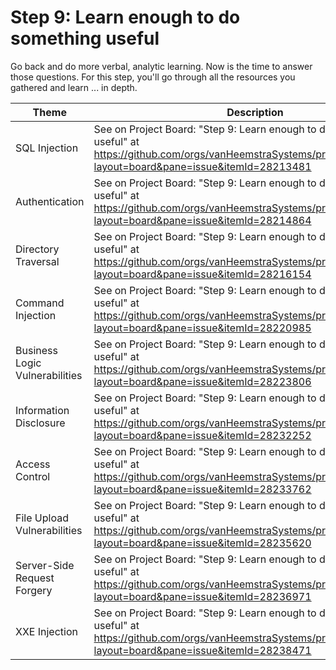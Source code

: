 # Step 9: Learn enough to do something useful

Go back and do more verbal, analytic learning. Now is the time to answer those questions. For this step, you'll go through all the resources you gathered and learn ... in depth.

| Theme | Description |
| --- | --- |
| SQL Injection | See on Project Board: "Step 9: Learn enough to do something useful" at https://github.com/orgs/vanHeemstraSystems/projects/18/views/1?layout=board&pane=issue&itemId=28213481 |
| Authentication | See on Project Board: "Step 9: Learn enough to do something useful" at https://github.com/orgs/vanHeemstraSystems/projects/19/views/1?layout=board&pane=issue&itemId=28214864 |
| Directory Traversal | See on Project Board: "Step 9: Learn enough to do something useful" at https://github.com/orgs/vanHeemstraSystems/projects/20/views/1?layout=board&pane=issue&itemId=28216154 |
| Command Injection | See on Project Board: "Step 9: Learn enough to do something useful" at https://github.com/orgs/vanHeemstraSystems/projects/21/views/1?layout=board&pane=issue&itemId=28220985 |
| Business Logic Vulnerabilities | See on Project Board: "Step 9: Learn enough to do something useful" at https://github.com/orgs/vanHeemstraSystems/projects/22/views/1?layout=board&pane=issue&itemId=28223806 |
| Information Disclosure | See on Project Board: "Step 9: Learn enough to do something useful" at https://github.com/orgs/vanHeemstraSystems/projects/23/views/1?layout=board&pane=issue&itemId=28232252 |
| Access Control | See on Project Board: "Step 9: Learn enough to do something useful" at https://github.com/orgs/vanHeemstraSystems/projects/24/views/1?layout=board&pane=issue&itemId=28233762 |
| File Upload Vulnerabilities | See on Project Board: "Step 9: Learn enough to do something useful" at https://github.com/orgs/vanHeemstraSystems/projects/25/views/1?layout=board&pane=issue&itemId=28235620 |
| Server-Side Request Forgery | See on Project Board: "Step 9: Learn enough to do something useful" at https://github.com/orgs/vanHeemstraSystems/projects/26/views/1?layout=board&pane=issue&itemId=28236971 |
| XXE Injection | See on Project Board: "Step 9: Learn enough to do something useful" at https://github.com/orgs/vanHeemstraSystems/projects/27/views/1?layout=board&pane=issue&itemId=28238471 |
